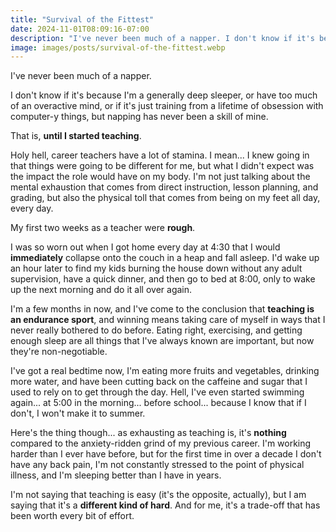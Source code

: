 ```yaml
---
title: "Survival of the Fittest"
date: 2024-11-01T08:09:16-07:00
description: "I've never been much of a napper. I don't know if it's because I'm a generally deep sleeper, or have too much of an overactive mind, or if it's just training from a lifetime of obsession with computer-y things, but napping has never been a skill of mine. That is, until I started teaching."
image: images/posts/survival-of-the-fittest.webp
---
```

I've never been much of a napper.

I don't know if it's because I'm a generally deep sleeper, or have too much of an overactive mind, or if it's just training from a lifetime of obsession with computer-y things, but napping has never been a skill of mine.

That is, **until I started teaching**.

Holy hell, career teachers have a lot of stamina. I mean... I knew going in that things were going to be different for me, but what I didn't expect was the impact the role would have on my body. I'm not just talking about the mental exhaustion that comes from direct instruction, lesson planning, and grading, but also the physical toll that comes from being on my feet all day, every day.

My first two weeks as a teacher were **rough**.

I was so worn out when I got home every day at 4:30 that I would **immediately** collapse onto the couch in a heap and fall asleep. I'd wake up an hour later to find my kids burning the house down without any adult supervision, have a quick dinner, and then go to bed at 8:00, only to wake up the next morning and do it all over again.

I'm a few months in now, and I've come to the conclusion that **teaching is an endurance sport**, and winning means taking care of myself in ways that I never really bothered to do before. Eating right, exercising, and getting enough sleep are all things that I've always known are important, but now they're non-negotiable.

I've got a real bedtime now, I'm eating more fruits and vegetables, drinking more water, and have been cutting back on the caffeine and sugar that I used to rely on to get through the day. Hell, I've even started swimming again... at 5:00 in the morning... before school... because I know that if I don't, I won't make it to summer.

Here's the thing though... as exhausting as teaching is, it's **nothing** compared to the anxiety-ridden grind of my previous career. I'm working harder than I ever have before, but for the first time in over a decade I don't have any back pain, I'm not constantly stressed to the point of physical illness, and I'm sleeping better than I have in years.

I'm not saying that teaching is easy (it's the opposite, actually), but I am saying that it's a **different kind of hard**. And for me, it's a trade-off that has been worth every bit of effort.